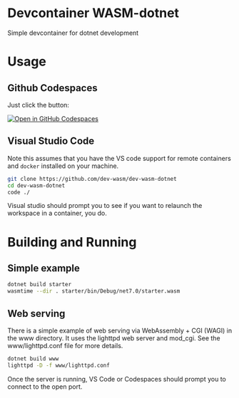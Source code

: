 # Devcontainer WASM-dotnet
Simple devcontainer for dotnet development

# Usage

## Github Codespaces
Just click the button:

[![Open in GitHub Codespaces](https://github.com/codespaces/badge.svg)](https://github.com/codespaces/new?hide_repo_select=true&ref=main&repo=575630606)

## Visual Studio Code
Note this assumes that you have the VS code support for remote containers and `docker` installed 
on your machine.

```sh
git clone https://github.com/dev-wasm/dev-wasm-dotnet
cd dev-wasm-dotnet
code ./
```

Visual studio should prompt you to see if you want to relaunch the workspace in a container, you do.

# Building and Running

## Simple example
```sh
dotnet build starter
wasmtime --dir . starter/bin/Debug/net7.0/starter.wasm
```

## Web serving
There is a simple example of web serving via WebAssembly + CGI (WAGI) in the www directory. It uses the lighttpd web server and mod_cgi. See the www/lighttpd.conf file for more details.

```sh
dotnet build www
lighttpd -D -f www/lighttpd.conf 
```

Once the server is running, VS Code or Codespaces should prompt you to connect to the open port.
